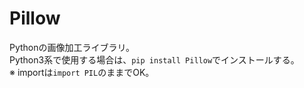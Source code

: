 # Pillow

Pythonの画像加工ライブラリ。  
Python3系で使用する場合は、`pip install Pillow`でインストールする。  
※ importは`import PIL`のままでOK。  

